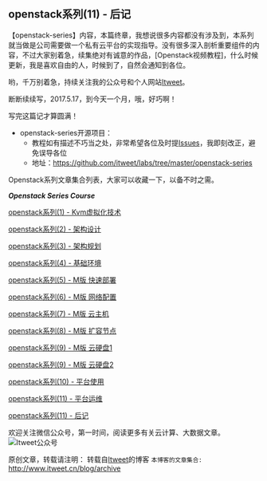 openstack系列(11) - 后记
---

【openstack-series】内容，本篇终章，我想说很多内容都没有涉及到，本系列就当做是公司需要做一个私有云平台的实现指导。没有很多深入剖析重要组件的内容，不过大家别着急，续集绝对有诚意的作品，[Openstack视频教程]，什么时候更新，我是喜欢自由的人，时候到了，自然会通知到各位。

哟，千万别着急，持续关注我的公众号和个人网站[Itweet](http://www.itweet.cn)。

断断续续写，2017.5.17，到今天一个月，哦，好巧啊！

写完这篇记才算圆满！

- openstack-series开源项目：
    + 教程如有描述不巧当之处，非常希望各位及时提[Issues](https://github.com/itweet/labs/issues)，我即刻改正，避免误导各位
    + 地址：https://github.com/itweet/labs/tree/master/openstack-series

Openstack系列文章集合列表，大家可以收藏一下，以备不时之需。

***Openstack Series Course***

[openstack系列(1) - Kvm虚拟化技术](https://github.com/itweet/labs/blob/master/openstack-series/openstack%E7%B3%BB%E5%88%97(1)-Kvm%E8%99%9A%E6%8B%9F%E5%8C%96%E6%8A%80%E6%9C%AF.md)

[openstack系列(2) - 架构设计](https://github.com/itweet/labs/blob/master/openstack-series/openstack%E7%B3%BB%E5%88%97(2)-%E6%9E%B6%E6%9E%84%E8%AE%BE%E8%AE%A1.md)

[openstack系列(3) - 架构规划](https://github.com/itweet/labs/blob/master/openstack-series/openstack%E7%B3%BB%E5%88%97(3)-%E6%9E%B6%E6%9E%84%E8%A7%84%E5%88%92.md)

[openstack系列(4) - 基础环境](https://github.com/itweet/labs/blob/master/openstack-series/openstack%E7%B3%BB%E5%88%97(4)-%E5%9F%BA%E7%A1%80%E7%8E%AF%E5%A2%83.md)

[openstack系列(5) - M版 快速部署](https://github.com/itweet/labs/blob/master/openstack-series/openstack%E7%B3%BB%E5%88%97(5)-M%E7%89%88_%E5%BF%AB%E9%80%9F%E9%83%A8%E7%BD%B2.md)

[openstack系列(6) - M版 网络配置](https://github.com/itweet/labs/blob/master/openstack-series/openstack%E7%B3%BB%E5%88%97(6)-M%E7%89%88_%E7%BD%91%E7%BB%9C%E9%85%8D%E7%BD%AE.md)

[openstack系列(7) - M版 云主机](https://github.com/itweet/labs/blob/master/openstack-series/openstack%E7%B3%BB%E5%88%97(7)-M%E7%89%88_%E4%BA%91%E4%B8%BB%E6%9C%BA.md)

[openstack系列(8) - M版 扩容节点](https://github.com/itweet/labs/blob/master/openstack-series/openstack%E7%B3%BB%E5%88%97(8)-M%E7%89%88_%E6%89%A9%E5%AE%B9%E8%8A%82%E7%82%B9.md)

[openstack系列(9) - M版 云硬盘1](https://github.com/itweet/labs/blob/master/openstack-series/openstack%E7%B3%BB%E5%88%97(9)-M%E7%89%88_%E4%BA%91%E7%A1%AC%E7%9B%981.md)

[openstack系列(9) - M版 云硬盘2](https://github.com/itweet/labs/blob/master/openstack-series/openstack%E7%B3%BB%E5%88%97(9)-M%E7%89%88_%E4%BA%91%E7%A1%AC%E7%9B%982.md)

[openstack系列(10) - 平台使用](https://github.com/itweet/labs/blob/master/openstack-series/openstack%E7%B3%BB%E5%88%97(10)-%E5%B9%B3%E5%8F%B0%E4%BD%BF%E7%94%A8.md)

[openstack系列(11) - 平台运维](https://github.com/itweet/labs/blob/master/openstack-series/openstack%E7%B3%BB%E5%88%97(11)-%E5%B9%B3%E5%8F%B0%E8%BF%90%E7%BB%B4.md)

[openstack系列(11) - 后记](https://github.com/itweet/labs/blob/master/openstack-series/openstack%E7%B3%BB%E5%88%97(11)-%E5%90%8E%E8%AE%B0.md)

欢迎关注微信公众号，第一时间，阅读更多有关云计算、大数据文章。
![Itweet公众号](https://github.com/itweet/labs/raw/master/common/img/weixin_public.gif)

原创文章，转载请注明： 转载自[Itweet](http://www.itweet.cn)的博客
`本博客的文章集合:` http://www.itweet.cn/blog/archive
